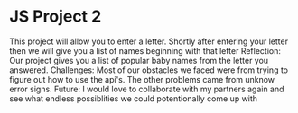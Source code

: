 # JS Project 2
This project will allow you to enter a letter.
Shortly after entering your letter then we will give you a list of names beginning with that letter
Reflection: Our project gives you a list of popular baby names from the letter you answered.
Challenges: Most of our obstacles we faced were from trying to figure out how to use the api's. The other problems came from unknow error signs. 
Future: I would love to collaborate with my partners again and see what endless possiblities we could potentionally come up with